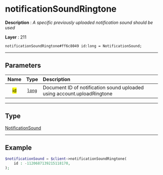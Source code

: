# notificationSoundRingtone

**Description** : *A specific previously uploaded notification sound should be used*

**Layer** : 211

```tl
notificationSoundRingtone#ff6c8049 id:long = NotificationSound;
```

---

## Parameters

| Name | Type | Description |
| :---: | :---: | :--- |
| <mark>id</mark> | [`long`](type/long) | Document ID of notification sound uploaded using account.uploadRingtone |

---

## Type

[NotificationSound](type/NotificationSound)

---

## Example

```php
$notificationSound = $client->notificationSoundRingtone(
	id : -1120687139215118170,
);
```